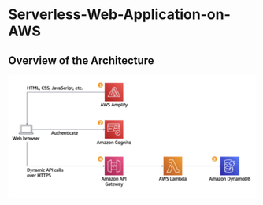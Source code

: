 # Serverless-Web-Application-on-AWS

## Overview of the Architecture

![Alt text](serverlessApplicationArchitecture.png)
